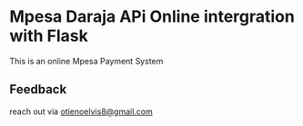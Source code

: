 
# Mpesa Daraja APi Online intergration with Flask

This is an online Mpesa Payment System


## Feedback

reach out via otienoelvis8@gmail.com

